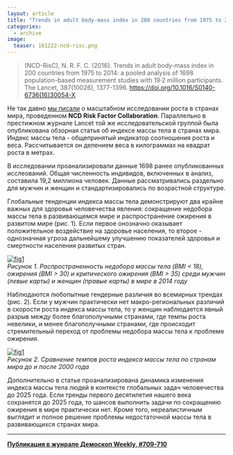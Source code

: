 ```yaml
---
layout: article
title: "Trends in adult body-mass index in 200 countries from 1975 to 2014"
categories: 
  - archive
image:
  teaser: 161222-ncd-risc.png
---
```


> (NCD-RisC), N. R. F. C. (2016). Trends in adult body-mass index in 200 countries from 1975 to 2014: a pooled analysis of 1698 population-based measurement studies with 19·2 million participants. The Lancet, 387(10026), 1377-1396. https://doi.org/10.1016/S0140-6736(16)30054-X

Не так давно [мы писали][height] о масштабном исследовании роста в странах мира, проведенном **NCD Risk Factor Collaboration**. Параллельно в престижном журнале Lancet той же исследовательской группой была опубликована обзорная статья об индексе массы тела в странах мира. Индекс массы тела - общепринятый индикатор соотношения роста и веса. Рассчитывается он делением веса в килограммах на квадрат роста в метрах.

В исследовании проанализировали данные 1698 ранее опубликованных исслеований. Общая численность индивидов, включенных в анализ, составила 19,2 миллиона человек. Данные рассматривались раздельно для мужчин и женщин и стандартизировались по возрастной структуре.

Глобальные тенденции индекса массы тела демонстрируют два крайне важных для здоровья человечества явления: сокращение недобора массы тела в развивающемся мире и распространение ожирения в развитом мире (рис. 1). Если первое онозначно оказывает положительное воздействие на здоровье населения, то второе - однозначная угроза дальнейшему улучшению показателей здоровья и смертности населения развитых стран.

[![fig1][f1]][f1]  
*Рисунок 1. Распространенность недобора массы тела (BMI < 18), ожирения (BMI > 30) и критического ожирения (BMI > 35) среди мужчин (левые карты) и женщин (правые карты) в мире в 2014 году*

Наблюдаются любопытные гендерные различия во всемирных трендах (рис. 2). Если у мужчин практически нет макро-региональных различий в скорости роста индекса массы тела, то у женщин наблюдается явный разрыв между более благополучными странами, где темпы роста невелики, и менее благополучными странами, где происходит стремительный переход от проблемы недобора массы тела к проблеме ожирения.

[![fig1][f1]][f1]  
*Рисунок 2. Сравнение темпов роста индекса массы тела по странам мира до и после 2000 года*

Дополнительно в статье проанализирована динамика изменения индекса массы тела людей в контексте глобальных задач человечества до 2025 года. Если тренды первого десятилетия нашего века сохранятся до 2025 года, то шансов выполнить задачи по сокращению ожирения в мире практически нет. Кроме того, нереалистичным выглядит и полное решение проблемы недостаточной массы тела в развивающихся странах мира.

[f1]: /dem-digest/images/2016/709-fig-01.png
[f2]: /dem-digest/images/2016/709-fig-02.png

[height]: /dem-digest/archive/2016/11/08/ncd-risc/

***
**[Публикация в жунрале Демоскоп Weekly, #709-710](http://demoscope.ru/weekly/2016/0709/digest02.php)**